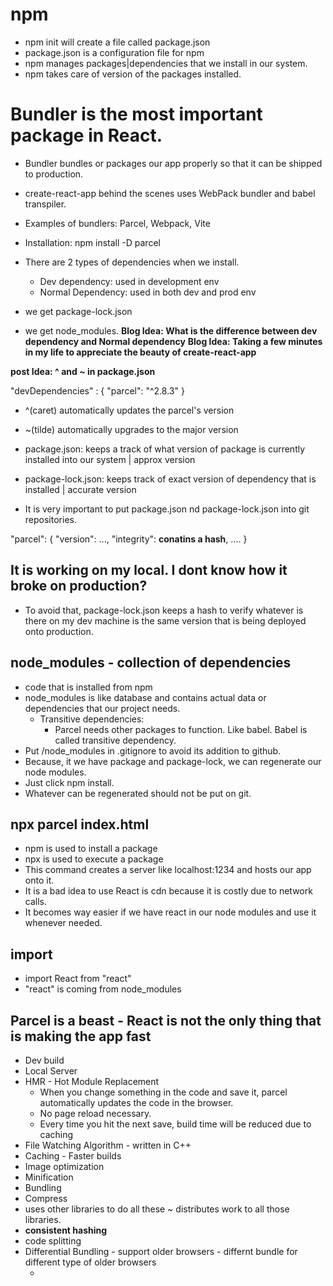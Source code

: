 # npm
- npm init will create a file called package.json
- package.json is a configuration file for npm
- npm manages packages|dependencies that we install in our system.
- npm takes care of version of the packages installed.


# Bundler is the most important package in React.
- Bundler bundles or packages our app properly so that it can be shipped to production.
- create-react-app behind the scenes uses WebPack bundler and babel transpiler.
- Examples of bundlers: Parcel, Webpack, Vite
  
- Installation: npm install -D parcel
- There are 2 types of dependencies when we install.
  - Dev dependency: used in development env
  - Normal Dependency: used in both dev and prod env
- we get package-lock.json
- we get node_modules.
**Blog Idea: What is the difference between dev dependency and Normal dependency**
**Blog Idea: Taking a few minutes in my life to appreciate the beauty of create-react-app**

**post Idea: ^ and ~ in package.json**

"devDependencies" : {
    "parcel": "^2.8.3" 
}
- ^(caret) automatically updates the parcel's version 
- ~(tilde) automatically upgrades to the major version

- package.json: keeps a track of what version of package is currently installed into our system | approx version
- package-lock.json: keeps track of exact version of dependency that is installed | accurate version
- It is very important to put package.json nd package-lock.json into git repositories.


"parcel": {
    "version": ...,
    "integrity": **conatins a hash**,
    ....
}
## It is working on my local. I dont know how it broke on production?
- To avoid that, package-lock.json keeps a hash to verify whatever is there on my dev machine is the same version that is being deployed onto production.

## node_modules - collection of dependencies
- code that is installed from npm 
- node_modules is like database and contains actual data or dependencies that our project needs.
  - Transitive dependencies:
    - Parcel needs other packages to function. Like babel. Babel is called transitive dependency. 
- Put /node_modules in .gitignore to avoid its addition to github. 
- Because, it we have package and package-lock, we can regenerate our node modules.
- Just click npm install.
- Whatever can be regenerated should not be put on git.

## npx parcel index.html
- npm is used to install a package
- npx is used to execute a package
- This command creates a server like localhost:1234 and hosts our app onto it.
- It is a bad idea to use React is cdn because it is costly due to network calls.
- It becomes way easier if we have react in our node modules and use it whenever needed.

## import
- import React from "react"
- "react" is coming from node_modules

## Parcel is a beast - React is not the only thing that is making the app fast
- Dev build
- Local Server
- HMR - Hot Module Replacement 
  - When you change something in the code and save it, parcel automatically updates the code in the browser. 
  - No page reload necessary.
  - Every time you hit the next save, build time will be reduced due to caching
- File Watching Algorithm - written in C++
- Caching - Faster builds
- Image optimization
- Minification 
- Bundling
- Compress
- uses other libraries to do all these ~ distributes work to all those libraries.
- **consistent hashing**
- code splitting
- Differential Bundling - support older browsers - differnt bundle for different type of older browsers
  - <script type="module"> parcel automatically generates nomodule fallback for older browsers.
- Diagnostic
- Error Handling
  - runs some diagnostics and gives better error handling 
  - UI will be displayed. But, errors will be shown in console.
- By default, server opens at HTTP. But, if something needs to be tested at HTTPS, parcel enables that too
- Tree Shaking
  - remove unused code
- Why is parcel fast? .parcel-cache
- Different dev and prod bundles - prod build takes slightly more time than dev build.
  
# build
- generates a dev build and puts it up in dist folder.
npx parcel build index.html
- takes more time for prod build - will be fast, performant and optimized 
- /dist, /.parcel-cache should be put in .gitignore

# How to make app compatible for older versions of the broser 
- we will use browsersList
- present in node_modules
- We have to tell in versions should the app be compatible
- in package.json
- we give array of browsers
- It will definitely work in specified browsers.
- It may or maynot work in browsers that are not specified.
- refer **browserslist** website - amazing website
- **Govt website should have 99% of overall website coverage**